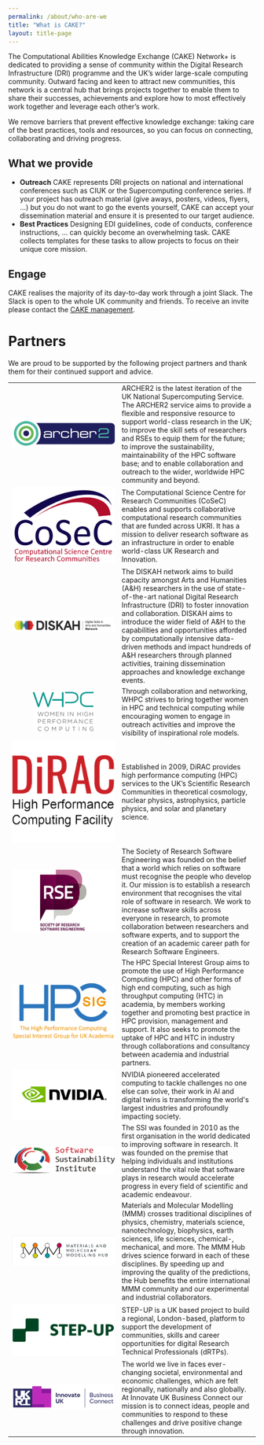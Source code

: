 ```yaml
---
permalink: /about/who-are-we
title: "What is CAKE?"
layout: title-page
---
```


The Computational Abilities Knowledge Exchange (CAKE) Network+ is dedicated to providing a sense of community within the Digital Research Infrastructure (DRI) programme and the UK’s wider large-scale computing community. Outward facing and keen to attract new communities, this network is a central hub that brings projects together to enable them to share their successes, achievements and explore how to most effectively work together and leverage each other’s work.

We remove barriers that prevent effective knowledge exchange: taking care of the best practices, tools and resources, so you can focus on connecting, collaborating and driving progress.

## What we provide

- **Outreach** CAKE represents DRI projects on national and international  conferences such as CIUK or the Supercomputing conference series. If your project has outreach material (give aways, posters, videos, flyers, ...)  but you do not want to go the events yourself, CAKE can accept your dissemination material and ensure it is presented to our target audience.
- **Best Practices** Designing EDI guidelines, code of conducts, conference instructions, ... can quickly become an overwhelming task. CAKE collects templates for these tasks to allow projects to focus on their unique core mission.

## Engage

CAKE realises the majority of its day-to-day work through a joint Slack.  The Slack is open to the whole UK community and friends. To receive an invite please contact the <a href="mailto:cake-management@mlist.is.ed.ac.uk">CAKE management</a>.

# Partners

We are proud to be supported by the following project partners and thank them for their continued support and advice.

<table style="border: 0px;">
<tr>
  <td style="min-width:210px; max-width:210px; text-align: center"><a href="https://www.archer2.ac.uk/"><img src="/assets/images/partners/archer2_logo_small.png"></a></td>
  <td>
    ARCHER2 is the latest iteration of the UK National Supercomputing Service. The ARCHER2 service aims to provide a flexible and responsive resource to support world-class research in the UK; to improve the skill sets of researchers and RSEs to equip them for the future; to improve the sustainability, maintainability of the HPC software base; and to enable collaboration and outreach to the wider, worldwide HPC community and beyond.
  </td>
</tr>  
<tr>
  <td style="min-width:210px; max-width:210px; text-align: center"><a href="https://www.cosec.ac.uk/"><img src="/assets/images/partners/CoSeC_Logo_high-res.jpg"></a></td>
  <td>
    The Computational Science Centre for Research Communities (CoSeC) enables and supports collaborative computational research communities that are funded across UKRI. It has a mission to deliver research software as an infrastructure in order to enable world-class UK Research and Innovation.
  </td>
</tr>  
<tr>
  <td style="min-width:210px; max-width:210px; text-align: center"><a href="https://culturedigitalskills.org/"><img src="/assets/images/partners/DISKAH.png"></a></td>
  <td>
   The DISKAH network aims to build capacity amongst Arts and Humanities (A&H) researchers in the use of state-of-the-art national Digital Research Infrastructure (DRI) to foster innovation and collaboration. DISKAH aims to introduce the wider field of A&H to the capabilities and opportunities afforded by computationally intensive data-driven methods and impact hundreds of A&H researchers through planned activities, training dissemination approaches and knowledge exchange events. 
  </td>
</tr>
<tr>
  <td style="min-width:210px; max-width:210px; text-align: center"><a href="https://womeninhpc.org/"><img src="/assets/images/partners/WHPC_logo_web.jpg"></a></td>
  <td>
   Through collaboration and networking, WHPC strives to bring together women in HPC and technical computing while encouraging women to engage in outreach activities and improve the visibility of inspirational role models. 
  </td>
</tr>
<tr>
  <td style="min-width:210px; max-width:210px; text-align: center"><a href="https://dirac.ac.uk/"><img src="/assets/images/partners/cropped-DiRAC-Logo.png"></a></td>
  <td>
   Established in 2009, DiRAC provides high performance computing (HPC) services to the UK’s Scientific Research Communities in theoretical cosmology, nuclear physics, astrophysics, particle physics, and solar and planetary science. 
  </td>
</tr>
<tr>
  <td style="min-width:210px; max-width:210px; text-align: center"><a href="https://society-rse.org/"><img src="/assets/images/partners/soc_rse.png"></a></td>
  <td>
   The Society of Research Software Engineering was founded on the belief that a world which relies on software must recognise the people who develop it. Our mission is to establish a research environment that recognises the vital role of software in research. We work to increase software skills across everyone in research, to promote collaboration between researchers and software experts, and to support the creation of an academic career path for Research Software Engineers.
  </td>
</tr>
<tr>
  <td style="min-width:210px; max-width:210px; text-align: center"><a href="https://hpc-sig.org.uk/"><img src="/assets/images/partners/hpc-sig.png"></a></td>
  <td>
   The HPC Special Interest Group aims to promote the use of High Performance Computing (HPC) and other forms of high end computing, such as high throughput computing (HTC) in academia, by members working together and promoting best practice in HPC provision, management and support. It also seeks to promote the uptake of HPC and HTC in industry through collaborations and consultancy between academia and industrial partners.
  </td>
</tr>
<tr>
  <td style="min-width:210px; max-width:210px; text-align: center"><a href="https://www.nvidia.com/"><img src="/assets/images/partners/nvidia.png"></a></td>
  <td>
   NVIDIA pioneered accelerated computing to tackle challenges no one else can solve, their work in AI and digital twins is transforming the world's largest industries and profoundly impacting society.
  </td>
</tr>
<tr>
  <td style="min-width:210px; max-width:210px; text-align: center"><a href="https://www.software.ac.uk/"><img src="/assets/images/partners/ssi.png"></a></td>
  <td>
   The SSI was founded in 2010 as the first organisation in the world dedicated to improving software in research. It was founded on the premise that helping individuals and institutions understand the vital role that software plays in research would accelerate progress in every field of scientific and academic endeavour.
  </td>
</tr>
<tr>
  <td style="min-width:210px; max-width:210px; text-align: center"><a href="https://mmmhub.ac.uk/"><img src="/assets/images/partners/mmm_hub.png"></a></td>
  <td>
   Materials and Molecular Modelling (MMM) crosses traditional disciplines of physics, chemistry, materials science, nanotechnology, biophysics, earth sciences, life sciences, chemical-, mechanical, and more. The MMM Hub drives science forward in each of these disciplines. By speeding up and improving the quality of the predictions, the Hub benefits the entire international MMM community and our experimental and industrial collaborators.
  </td>
</tr>
<tr>
  <td style="min-width:210px; max-width:210px; text-align: center"><a href="https://step-up.ac.uk/"><img src="/assets/images/partners/step-up-flat-green.png"></a></td>
  <td>
   STEP-UP is a UK based project to build a regional, London-based, platform to support the development of communities, skills and career opportunities for digital Research Technical Professionals (dRTPs).
  </td>
</tr>
<tr>
  <td style="min-width:210px; max-width:210px; text-align: center"><a href="https://iuk-business-connect.org.uk/"><img src="/assets/images/partners/innovate_uk_business_connect.png"></a></td>
  <td>
   The world we live in faces ever-changing societal, environmental and economic challenges, which are felt regionally, nationally and also globally. At Innovate UK Business Connect our mission is to connect ideas, people and communities to respond to these challenges and drive positive change through innovation.
  </td>
</tr>
</table>

